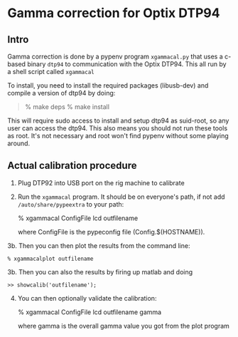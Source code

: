 # Gamma correction for Optix DTP94

## Intro

Gamma correction is done by a pypenv program `xgammacal.py` that
uses a c-based binary `dtp94` to communication with the Optix
DTP94. This all run by a shell script called `xgammacal`

To install, you need to install the required packages (libusb-dev)
and compile a version of dtp94 by doing:

> % make deps
> % make install

This will require sudo access to install and setup dtp94 as suid-root,
so any user can access the dtp94. This also means you should not run
these tools as root. It's not necessary and root won't find pypenv
without some playing around.

## Actual calibration procedure


1. Plug DTP92 into USB port on the rig machine to calibrate
2. Run the `xgammacal` program. It should be on everyone's
   path, if not add `/auto/share/pypeextra` to your path:

    % xgammacal ConfigFile lcd outfilename

   where ConfigFile is the pypeconfig file (Config.$(HOSTNAME)).

3b. Then you can then plot the results from the command line:

    % xgammacalplot outfilename

3b. Then you can also the results by firing up matlab and doing

    >> showcalib('outfilename');

4. You can then optionally validate the calibration:

    % xgammacal ConfigFile lcd outfilename gamma

   where gamma is the overall gamma value you got from the
   plot program
